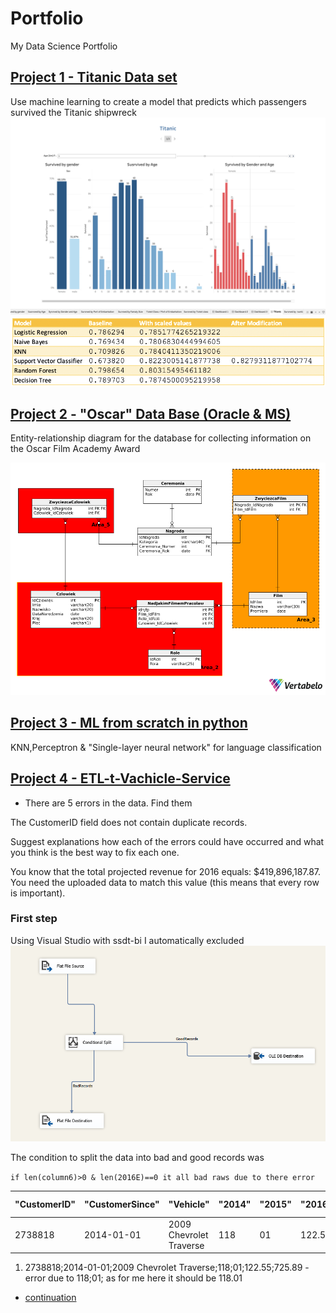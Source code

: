 # Portfolio
My Data Science Portfolio
## [Project 1 - Titanic Data set](https://github.com/vassylkorzh/Project-Titanic-Data-Set)
Use machine learning to create a model that predicts which passengers survived the Titanic shipwreck
![](/img/Age&Gender.png)
![](/img/ModelResults.png)

## [Project 2 - "Oscar" Data Base (Oracle & MS)](https://github.com/vassylkorzh/Project-SQL-Oscar-DB)
Entity-relationship diagram for the database for collecting information on the Oscar Film Academy Award

![](/img/Oscar_model.png)

## [Project 3 - ML from scratch in python](https://github.com/vassylkorzh/ML-from-scratch-in-Python)
KNN,Perceptron & "Single-layer neural network" for language classification

## [Project 4 - ETL-t-Vachicle-Service](https://github.com/vassylkorzh/ETL-Project-Vachicle-Service)
* There are 5 errors in the data. Find them

The CustomerID field does not contain duplicate records.

Suggest explanations how each of the errors could have occurred 
and what you think is the best way to fix each one.

You know that the total projected revenue for 2016 equals: $419,896,187.87. 
You need the uploaded data to match this value (this means that every row is important).

### First step 

Using Visual Studio with ssdt-bi I automatically excluded  
![](/img/VisualStudio.PNG)

The condition to split the data into bad and good records was 

`if len(column6)>0 & len(2016E)==0 it all bad raws due to there error `

"CustomerID" | "CustomerSince"| "Vehicle" | "2014" | "2015" | "2016E" | "Column 6"|
-------------|----------------|-----------|--------|--------|---------|-----------|
  2738818    |  2014-01-01    |2009 Chevrolet Traverse|118|01|122.55|725.89
 
 1. 2738818;2014-01-01;2009 Chevrolet Traverse;118;01;122.55;725.89 - error due to 118;01; as for me here it should be 118.01
 * [continuation](https://github.com/vassylkorzh/ETL-Project-Vachicle-Service)
